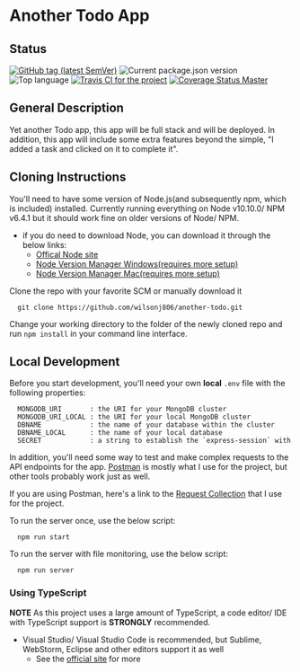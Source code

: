 # Another Todo App

## Status

[![GitHub tag (latest SemVer)](https://img.shields.io/github/tag/wilsonj806/another-todo.svg)](https://github.com/wilsonj806/another-todo)
![Current package.json version](https://img.shields.io/github/package-json/v/wilsonj806/another-todo.svg?label=current%20version)
![Top language](https://img.shields.io/github/languages/top/wilsonj806/another-todo.svg)
[![Travis CI for the project](https://img.shields.io/travis/wilsonj806/another-todo.svg)](https://travis-ci.org/wilsonj806/another-todo)
[![Coverage Status Master](https://coveralls.io/repos/github/wilsonj806/another-todo/badge.svg?branch=master)](https://coveralls.io/github/wilsonj806/another-todo?branch=master)


## General Description

Yet another Todo app, this app will be full stack and will be deployed. In addition, this app will include some extra features beyond the simple, "I added a task and clicked on it to complete it".

## Cloning Instructions

You'll need to have some version of Node.js(and subsequently npm, which is included) installed. Currently running everything on Node v10.10.0/ NPM v6.4.1 but it should work fine on older versions of Node/ NPM.
- if you do need to download Node, you can download it through the below links:
  - [Offical Node site](https://nodejs.org/en/download/)
  - [Node Version Manager Windows(requires more setup)](https://github.com/coreybutler/nvm-windows)
  - [Node Version Manager Mac(requires more setup)](https://github.com/creationix/nvm)

Clone the repo with your favorite SCM or manually download it
  ```
    git clone https://github.com/wilsonj806/another-todo.git
  ```

Change your working directory to the folder of the newly cloned repo and run ```npm install``` in your command line interface.

## Local Development

Before you start development, you'll need your own **local** `.env` file with the following properties:
  ```
    MONGODB_URI       : the URI for your MongoDB cluster
    MONGODB_URI_LOCAL : the URI for your local MongoDB cluster
    DBNAME            : the name of your database within the cluster
    DBNAME_LOCAL      : the name of your local database
    SECRET            : a string to establish the `express-session` with
  ```

In addition, you'll need some way to test and make complex requests to the API endpoints for the app. [Postman](https://www.getpostman.com/) is mostly what I use for the project, but other tools probably work just as well.

If you are using Postman, here's a link to the [Request Collection](https://www.getpostman.com/collections/aaeeff55faa8e026f8a5) that I use for the project.

To run the server once, use the below script:
```
  npm run start
```

To run the server with file monitoring, use the below script:
```
  npm run server
```

### Using TypeScript

**NOTE** As this project uses a large amount of TypeScript, a code editor/ IDE with TypeScript support is **STRONGLY** recommended.
- Visual Studio/ Visual Studio Code is recommended, but Sublime, WebStorm, Eclipse and other editors support it as well
  - See the [official site](https://www.typescriptlang.org/index.html#download-links) for more
